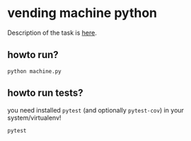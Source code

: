 # vending machine python

Description of the task is [here](https://code.joejag.com/coding-dojo/vending-machine/).

## howto run?

```
python machine.py
```

## howto run tests?

you need installed `pytest` (and optionally `pytest-cov`)  in your system/virtualenv!

```
pytest
```

